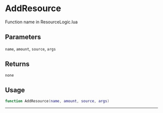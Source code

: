 # AddResource
Function name in ResourceLogic.lua
## Parameters
`name`, `amount`, `source`, `args`
## Returns
`none`
## Usage
```lua
function AddResource(name, amount, source, args)
```
---
